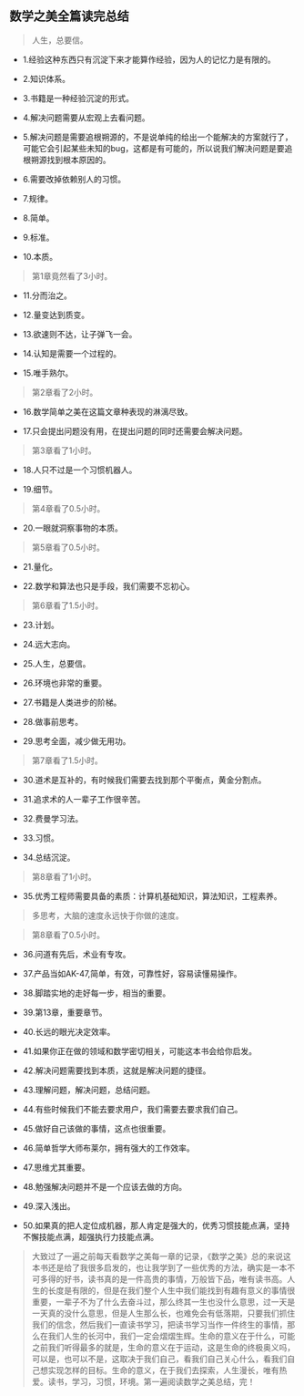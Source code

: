 ## 数学之美全篇读完总结

>人生，总要信。

- 1.经验这种东西只有沉淀下来才能算作经验，因为人的记忆力是有限的。

- 2.知识体系。

- 3.书籍是一种经验沉淀的形式。

- 4.解决问题需要从宏观上去看问题。

- 5.解决问题是需要追根朔源的，不是说单纯的给出一个能解决的方案就行了，可能它会引起某些未知的bug，这都是有可能的，所以说我们解决问题是要追根朔源找到根本原因的。

- 6.需要改掉依赖别人的习惯。

- 7.规律。

- 8.简单。

- 9.标准。

- 10.本质。

> 第1章竟然看了3小时。

- 11.分而治之。

- 12.量变达到质变。

- 13.欲速则不达，让子弹飞一会。

- 14.认知是需要一个过程的。

- 15.唯手熟尔。

> 第2章看了2小时。

- 16.数学简单之美在这篇文章种表现的淋漓尽致。

- 17.只会提出问题没有用，在提出问题的同时还需要会解决问题。

> 第3章看了1小时。

- 18.人只不过是一个习惯机器人。

- 19.细节。

> 第4章看了0.5小时。

- 20.一眼就洞察事物的本质。

> 第5章看了0.5小时。

- 21.量化。

- 22.数学和算法也只是手段，我们需要不忘初心。

> 第6章看了1.5小时。

- 23.计划。

- 24.远大志向。

- 25.人生，总要信。

- 26.环境也非常的重要。

- 27.书籍是人类进步的阶梯。

- 28.做事前思考。

- 29.思考全面，减少做无用功。

> 第7章看了1.5小时。

- 30.道术是互补的，有时候我们需要去找到那个平衡点，黄金分割点。

- 31.追求术的人一辈子工作很辛苦。

- 32.费曼学习法。

- 33.习惯。

- 34.总结沉淀。

> 第8章看了1小时。

- 35.优秀工程师需要具备的素质：计算机基础知识，算法知识，工程素养。

>多思考，大脑的速度永远快于你做的速度。

> 第8章看了0.5小时。

- 36.问道有先后，术业有专攻。

- 37.产品当如AK-47,简单，有效，可靠性好，容易读懂易操作。

- 38.脚踏实地的走好每一步，相当的重要。

- 39.第13章，重要章节。

- 40.长远的眼光决定效率。

- 41.如果你正在做的领域和数学密切相关，可能这本书会给你启发。

- 42.解决问题需要找到本质，这就是解决问题的捷径。

- 43.理解问题，解决问题，总结问题。

- 44.有些时候我们不能去要求用户，我们需要去要求我们自己。

- 45.做好自己该做的事情，这点也很重要。

- 46.简单哲学大师布莱尔，拥有强大的工作效率。

- 47.思维尤其重要。

- 48.勉强解决问题并不是一个应该去做的方向。

- 49.深入浅出。

- 50.如果真的把人定位成机器，那人肯定是强大的，优秀习惯技能点满，坚持不懈技能点满，超强执行力技能点满。

>大致过了一遍之前每天看数学之美每一章的记录，《数学之美》总的来说这本书还是给了我很多启发的，也让我学到了一些优秀的方法，确实是一本不可多得的好书，读书真的是一件高贵的事情，万般皆下品，唯有读书高。人生的长度是有限的，但是在我们整个人生中我们能找到有趣有意义的事情很重要，一辈子不为了什么去奋斗过，那么终其一生也没什么意思，过一天是一天真的没什么意思，但是人生那么长，也难免会有低落期，只要我们抓住我们的信念，然后我们一直读书学习，把读书学习当作一件终生的事情，那么在我们人生的长河中，我们一定会熠熠生辉。生命的意义在于什么，可能之前我们听得最多的就是，生命的意义在于运动，这是生命的终极奥义吗，可以是，也可以不是，这取决于我们自己，看我们自己关心什么，看我们自己想实现怎样的目标。生命的意义，在于我们去探索，人生漫长，唯有热爱。读书，学习，习惯，环境。第一遍阅读数学之美总结，完！
